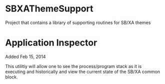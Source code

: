SBXAThemeSupport
================

Project that contains a library of supporting routines for SB/XA themes

Application Inspector
=====================

Added Feb 15, 2014

This utilitiy will allow one to see the process/program stack as it is executing and historically and view the current state of the SB/XA common block.

